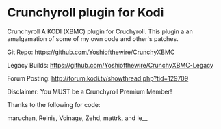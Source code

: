 Crunchyroll plugin for Kodi
==========

Crunchyroll
A KODI (XBMC) plugin for Cruchyroll. 
This plugin a an amalgamation of some of my own code and other's patches.

Git Repo: https://github.com/Yoshiofthewire/CrunchyXBMC

Legacy Builds: https://github.com/Yoshiofthewire/CrunchyXBMC-Legacy

Forum Posting: http://forum.kodi.tv/showthread.php?tid=129709

Disclaimer:
You MUST be a Crunchyroll Premium Member!

Thanks to the following for code:

maruchan, Reinis, Voinage, Zehd, mattrk, and le__
